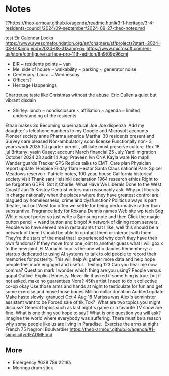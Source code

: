 # Notes

??https://theo-armour.github.io/agenda/readme.html#3-1-heritage/3-4-residents-council/2024/09-september/2024-09-27-theo-notes.md

test
Eir
Calendar
Locks
<a href="https://www.awesomefoundation.org/en/chapters/sf/projects?start=2024-08-01&amp;end=2024-08-31&amp;q=">https://www.awesomefoundation.org/en/chapters/sf/projects?start=2024-08-01&amp;end=2024-08-31&amp;q=</a>
<a href="https://www.microsoft.com/en-us/store/configure/surface-pro-11th-edition/8n9t09p96cmj">https:/</a><a href="https://www.microsoft.com/en-us/store/configure/surface-pro-11th-edition/8n9t09p96cmj">/www.microsoft.com/en-us/store/configure/surface-pro-11th-edition/8n9t09p96cmj</a>

* EIR ~ residents points ~ van
* Me: side of house ~ walkability ~ parking ~ generator noise
* Centenary: Laura&nbsp; ~ Wednesday
* Officers?
* Heritage Happenings

Chartreuse taste like Christmas without the abuse&nbsp;
Eric Cullen a quiet but vibrant disdain&nbsp;

* Shirley: lunch ~ nondisclosure ~ affiliation ~ agenda ~ limited understanding of the residents

Ethan makes 3d
Becoming supernatural Joe Joe dispenza&nbsp;
Add my daughter's telephone numbers to my Google and Microsoft accounts&nbsp;
Pioneer society anne
Pharma america Martha&nbsp;
30 residents present and
Survey care pleased
Non-ambulatory soon license
Functionally non-
3 years work
2035 1st quarter permit , affiliate must preserve culture&nbsp;
Rox 18 jul
Brittany: yasin
Casey: account March financial 25 July
Yardi migration October 2024
23 audit
14 Aug&nbsp;
Praveen lvn CNA Kayla ware
No map!!
Wander guards
Tracker GPS
Replica talks to EMT&nbsp;
Care plan
Physician report update&nbsp;
Hospice Friday 11am
Hector
Santa Claus national Park Spicer Meadows reservoir&nbsp;
Patrick: notes, 100 year, house
California historical society visit
Thank sant
Helsinki declaration 1964 research ethics
Right to be forgotten GDPR&nbsp;
Got it
Charlie&nbsp;
What Have We Liberals Done to the West Coast? Jun 15
Kristov
Centrist voters can reasonably ask: Why put liberals in charge nationally when the places where they have greatest control are plagued by homelessness, crime and dysfunction?
Politics always is part theater, but out West too often we settle for being performative rather than substantive.
Fragrance lady for Roxana
Dennis names
Web site wp
tech
Sdg
White carpet porter
so just write a Samsung note and then
Click the magic button pencil + wand button and bingo!
A network of dining room servers. People who have served me in restaurants that I like, well this should be a network of them I should be able to contact them or interact with them. They're the stars of the meal that I experienced why don't they have their own fandoms? If they move from one joint to another guess what I will gox x to the new joint&nbsp;
El Mariachi loco is the one who dances
Remembery: a startup dedicated to using AI systems to talk to old people to record their memories for posterity. This will help AI gather more data and help hope people feel more engaged and useful.&nbsp;
Texting 123 Can you hear me now comma? Question mark I wonder which thing are you using?
People versus gopal
Outlive&nbsp;
Explicit Honesty. Never lie if asked if something is true. but if not asked, make no guarantees
Nora? 45th artist I need to do it collective co-op okay
Use those arms and hands at night to testiculate for fun and get some exercise and move those bones
Million dollar donation
Audited update
Make haste slowly&nbsp;
granucci
Oct 4 Aug 18
Marissa was Alex's administer assistant want to be
Forced sale of tik Tok?&nbsp;
What are two topics you might discuss? General topics such as last night's game or a favorite TV show are fine.
What is one thing you hope to say?
What is one question you will ask?
Imagine the world where everybody was suffering. There must be a reason why some people like us are living in Paradise.&nbsp;
Exercise the arms at night
French 75
Negroni
Boulvardier
<a href="https://theo-armour.github.io/agenda/#1-simplicity/README.md">https://theo-armour.github.io/agenda/#1-simplicity/README.md</a>
## More

* Emergency #628 789 2218a
* Moringa drum stick

